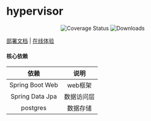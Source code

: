 # hypervisor

<p align="center">
 <img src="https://img.shields.io/badge/Spring%20Cloud-2023.0.0-green.svg" alt="Coverage Status">
 <img src="https://img.shields.io/badge/Spring%20Boot-3.2.0-green.svg" alt="Downloads">
</p>

<a href="#" target="_blank">部署文档</a> | <a target="_blank" href="https://console.leafage.top"> 在线体验</a>

#### 核心依赖

|             依赖             |            说明            |
|:---------------------------:|:-------------------------:|
|       Spring Boot Web       |           web框架          |
|       Spring Data Jpa       |          数据访问层         |
|          postgres           |           数据存储          |
